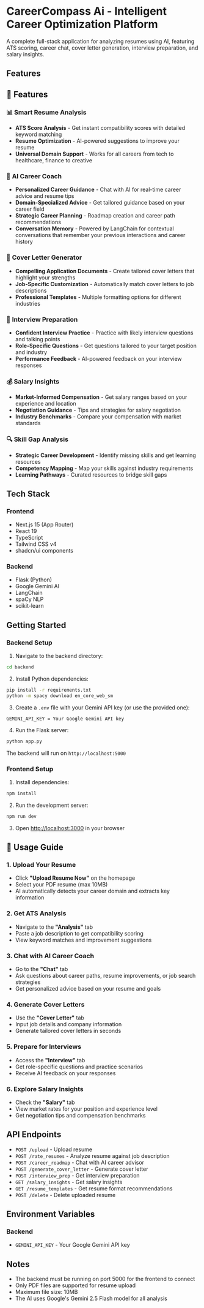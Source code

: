 # CareerCompass Ai - Intelligent Career Optimization Platform

A complete full-stack application for analyzing resumes using AI, featuring ATS scoring, career chat, cover letter generation, interview preparation, and salary insights.

## Features

## 🚀 Features

### 📊 **Smart Resume Analysis**
- **ATS Score Analysis** - Get instant compatibility scores with detailed keyword matching
- **Resume Optimization** - AI-powered suggestions to improve your resume
- **Universal Domain Support** - Works for all careers from tech to healthcare, finance to creative

### 🤖 **AI Career Coach**
- **Personalized Career Guidance** - Chat with AI for real-time career advice and resume tips
- **Domain-Specialized Advice** - Get tailored guidance based on your career field
- **Strategic Career Planning** - Roadmap creation and career path recommendations
- **Conversation Memory** - Powered by LangChain for contextual conversations that remember your previous interactions and career history

### 📝 **Cover Letter Generator**
- **Compelling Application Documents** - Create tailored cover letters that highlight your strengths
- **Job-Specific Customization** - Automatically match cover letters to job descriptions
- **Professional Templates** - Multiple formatting options for different industries

### 💼 **Interview Preparation**
- **Confident Interview Practice** - Practice with likely interview questions and talking points
- **Role-Specific Questions** - Get questions tailored to your target position and industry
- **Performance Feedback** - AI-powered feedback on your interview responses

### 💰 **Salary Insights**
- **Market-Informed Compensation** - Get salary ranges based on your experience and location
- **Negotiation Guidance** - Tips and strategies for salary negotiation
- **Industry Benchmarks** - Compare your compensation with market standards

### 🔍 **Skill Gap Analysis**
- **Strategic Career Development** - Identify missing skills and get learning resources
- **Competency Mapping** - Map your skills against industry requirements
- **Learning Pathways** - Curated resources to bridge skill gaps

## Tech Stack

### Frontend
- Next.js 15 (App Router)
- React 19
- TypeScript
- Tailwind CSS v4
- shadcn/ui components

### Backend
- Flask (Python)
- Google Gemini AI
- LangChain
- spaCy NLP
- scikit-learn

## Getting Started

### Backend Setup

1. Navigate to the backend directory:
```bash
cd backend
```

2. Install Python dependencies:
```bash
pip install -r requirements.txt
python -m spacy download en_core_web_sm
```

3. Create a `.env` file with your Gemini API key (or use the provided one):
```
GEMINI_API_KEY = Your Google Gemini API key
```

4. Run the Flask server:
```bash
python app.py
```

The backend will run on `http://localhost:5000`

### Frontend Setup

1. Install dependencies:
```bash
npm install
```

2. Run the development server:
```bash
npm run dev
```

3. Open [http://localhost:3000](http://localhost:3000) in your browser

## 📖 Usage Guide

### 1. **Upload Your Resume**
- Click **"Upload Resume Now"** on the homepage
- Select your PDF resume (max 10MB)
- AI automatically detects your career domain and extracts key information

### 2. **Get ATS Analysis**
- Navigate to the **"Analysis"** tab
- Paste a job description to get compatibility scoring
- View keyword matches and improvement suggestions

### 3. **Chat with AI Career Coach**
- Go to the **"Chat"** tab
- Ask questions about career paths, resume improvements, or job search strategies
- Get personalized advice based on your resume and goals

### 4. **Generate Cover Letters**
- Use the **"Cover Letter"** tab
- Input job details and company information
- Generate tailored cover letters in seconds

### 5. **Prepare for Interviews**
- Access the **"Interview"** tab
- Get role-specific questions and practice scenarios
- Receive AI feedback on your responses

### 6. **Explore Salary Insights**
- Check the **"Salary"** tab
- View market rates for your position and experience level
- Get negotiation tips and compensation benchmarks

## API Endpoints

- `POST /upload` - Upload resume
- `POST /rate_resumes` - Analyze resume against job description
- `POST /career_roadmap` - Chat with AI career advisor
- `POST /generate_cover_letter` - Generate cover letter
- `POST /interview_prep` - Get interview preparation
- `GET /salary_insights` - Get salary insights
- `GET /resume_templates` - Get resume format recommendations
- `POST /delete` - Delete uploaded resume

## Environment Variables

### Backend
- `GEMINI_API_KEY` - Your Google Gemini API key

## Notes

- The backend must be running on port 5000 for the frontend to connect
- Only PDF files are supported for resume upload
- Maximum file size: 10MB
- The AI uses Google's Gemini 2.5 Flash model for all analysis


